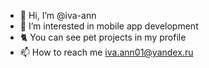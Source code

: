 - 👋 Hi, I’m @iva-ann
- 👀 I’m interested in mobile app development
- 🐈 You can see pet projects in my profile
- 📫 How to reach me iva.ann01@yandex.ru


